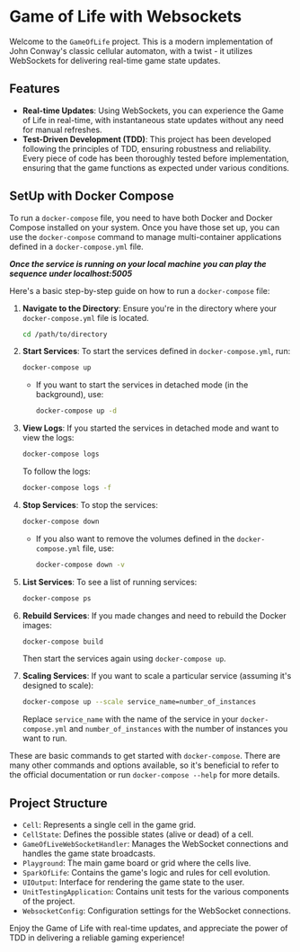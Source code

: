 # Game of Life with Websockets

Welcome to the `GameOfLife` project. This is a modern implementation of John Conway's classic cellular automaton, with a twist - it utilizes WebSockets for delivering real-time game state updates.

## Features

- **Real-time Updates**: Using WebSockets, you can experience the Game of Life in real-time, with instantaneous state updates without any need for manual refreshes.
- **Test-Driven Development (TDD)**: This project has been developed following the principles of TDD, ensuring robustness and reliability. Every piece of code has been thoroughly tested before implementation, ensuring that the game functions as expected under various conditions.

## SetUp with Docker Compose

To run a `docker-compose` file, you need to have both Docker and Docker Compose installed on your system. Once you have those set up, you can use the `docker-compose` command to manage multi-container applications defined in a `docker-compose.yml` file.

***Once the service is running on your local machine you can play the sequence under localhost:5005***

Here's a basic step-by-step guide on how to run a `docker-compose` file:

1. **Navigate to the Directory**:
   Ensure you're in the directory where your `docker-compose.yml` file is located.

   ```bash
   cd /path/to/directory
   ```

2. **Start Services**:
   To start the services defined in `docker-compose.yml`, run:

   ```bash
   docker-compose up
   ```

   - If you want to start the services in detached mode (in the background), use:

     ```bash
     docker-compose up -d
     ```
  

3. **View Logs**:
   If you started the services in detached mode and want to view the logs:

   ```bash
   docker-compose logs
   ```

   To follow the logs:

   ```bash
   docker-compose logs -f
   ```

4. **Stop Services**:
   To stop the services:

   ```bash
   docker-compose down
   ```

   - If you also want to remove the volumes defined in the `docker-compose.yml` file, use:

     ```bash
     docker-compose down -v
     ```

5. **List Services**:
   To see a list of running services:

   ```bash
   docker-compose ps
   ```

6. **Rebuild Services**:
   If you made changes and need to rebuild the Docker images:

   ```bash
   docker-compose build
   ```

   Then start the services again using `docker-compose up`.

7. **Scaling Services**:
   If you want to scale a particular service (assuming it's designed to scale):

   ```bash
   docker-compose up --scale service_name=number_of_instances
   ```

   Replace `service_name` with the name of the service in your `docker-compose.yml` and `number_of_instances` with the number of instances you want to run.

These are basic commands to get started with `docker-compose`. There are many other commands and options available, so it's beneficial to refer to the official documentation or run `docker-compose --help` for more details.

## Project Structure

- `Cell`: Represents a single cell in the game grid.
- `CellState`: Defines the possible states (alive or dead) of a cell.
- `GameOfLiveWebSocketHandler`: Manages the WebSocket connections and handles the game state broadcasts.
- `Playground`: The main game board or grid where the cells live.
- `SparkOfLife`: Contains the game's logic and rules for cell evolution.
- `UIOutput`: Interface for rendering the game state to the user.
- `UnitTestingApplication`: Contains unit tests for the various components of the project.
- `WebsocketConfig`: Configuration settings for the WebSocket connections.



Enjoy the Game of Life with real-time updates, and appreciate the power of TDD in delivering a reliable gaming experience!
